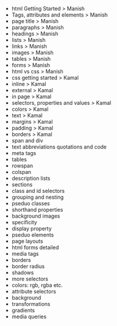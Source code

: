 * html Getting Started > Manish 
* Tags, attributes and elements > Manish 
* page title > Manish 
* paragraphs > Manish 
* headings > Manish 
* lists > Manish 
* links > Manish 
* images > Manish 
* tables > Manish 
* forms > Manish 
* html vs css > Manish 
* css getting started > Kamal
* inline > Kamal
* external > Kamal
* in page > Kamal
* selectors, properties and values > Kamal
* colors > Kamal
* text > Kamal
* margins > Kamal
* padding > Kamal
* borders > Kamal
* span and div
* text abbreviations quotations and code
* meta tags
* tables
* rowspan
* colspan
* description lists
* sections
* class and id selectors
* grouping and nesting
* pseduo classes
* shorthand properties
* background images
* specificity
* display property
* pseduo elements
* page layouts
* html forms detailed
* media tags
* borders
* border radius
* shadows
* more selectors
* colors: rgb, rgba etc.
* attribute selectors
* background 
* transformations
* gradients
* media queries
